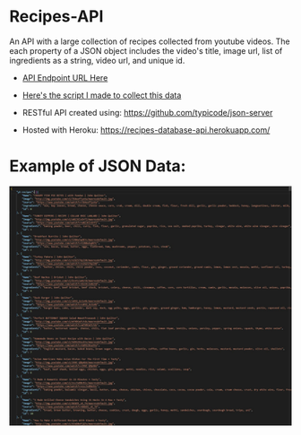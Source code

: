 # Recipes-API
An API with a large collection of recipes collected from youtube videos. The each property of a JSON object includes the video's title, image url, list of ingredients as a string, video url, and unique id. 

- [API Endpoint URL Here](https://recipes-database-api.herokuapp.com/yt-recipes)

- [Here's the script I made to collect this data](https://github.com/kenny101/Youtube-Recipes-Dataset-with-Ingredients)

- RESTful API created using: https://github.com/typicode/json-server

- Hosted with Heroku: https://recipes-database-api.herokuapp.com/


# Example of JSON Data: 
![Figure 1-1](example.jpg)
